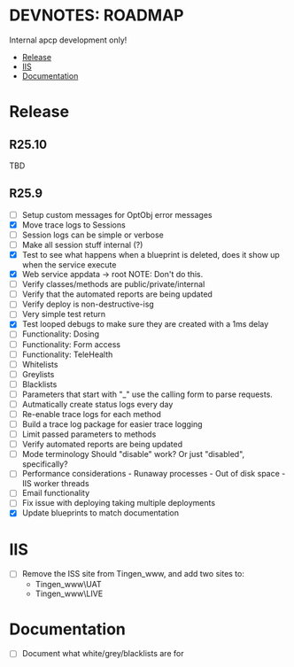 <!-- u250917 -->

<div>

  <h1>DEVNOTES: ROADMAP</h1>

  Internal apcp development only!

</div>

* [Release](#release)
* [IIS](#iis)
* [Documentation](#documentation)

# Release

## R25.10

TBD

## R25.9

- [ ] Setup custom messages for OptObj error messages
- [X] Move trace logs to Sessions
- [ ] Session logs can be simple or verbose
- [ ] Make all session stuff internal (?)
- [X] Test to see what happens when a blueprint is deleted, does it show up when the service execute
- [X] Web service appdata -> root NOTE: Don't do this.
- [ ] Verify classes/methods are public/private/internal
- [ ] Verify that the automated reports are being updated
- [ ] Verify deploy is non-destructive-isg
- [ ] Very simple test return
- [X] Test looped debugs to make sure they are created with a 1ms delay
- [ ] Functionality: Dosing
- [ ] Functionality: Form access
- [ ] Functionality: TeleHealth
- [ ] Whitelists
- [ ] Greylists
- [ ] Blacklists
- [ ] Parameters that start with "_" use the calling form to parse requests.
- [ ] Autmatically create status logs every day
- [ ] Re-enable trace logs for each method
- [ ] Build a trace log package for easier trace logging
- [ ] Limit passed parameters to methods
- [ ] Verify automated reports are being updated
- [ ] Mode terminology Should "disable" work? Or just "disabled", specifically?
- [ ] Performance considerations - Runaway processes - Out of disk space - IIS worker threads
- [ ] Email functionality
- [ ] Fix issue with deploying taking multiple deployments
- [X] Update blueprints to match documentation

# IIS

- [ ] Remove the ISS site from Tingen_www, and add two sites to:
  - Tingen_www\UAT
  - Tingen_www\LIVE

# Documentation

- [ ] Document what white/grey/blacklists are for

